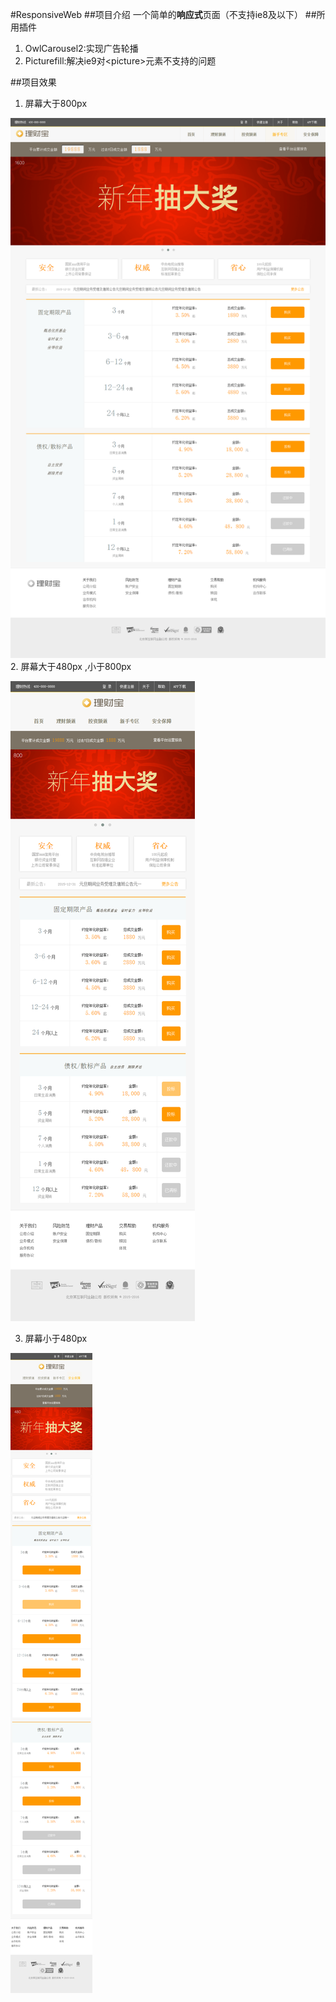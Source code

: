 #ResponsiveWeb
##项目介绍
一个简单的**响应式**页面（不支持ie8及以下）
##所用插件
1.  OwlCarousel2:实现广告轮播
2.  Picturefill:解决ie9对&lt;picture&gt;元素不支持的问题

##项目效果
1.  屏幕大于800px

![大屏幕下的显示效果](/src/img/Responsive-l.png)
2.  屏幕大于480px ,小于800px

![中屏幕下的显示效果](/src/img/Responsive-m.png)

3.  屏幕小于480px

![小屏幕下的显示效果](/src/img/Responsive-s.png)

